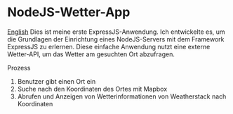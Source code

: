 # NodeJS-Wetter-App
[English](./README.md)
Dies ist meine erste ExpressJS-Anwendung. Ich entwickelte es, um die Grundlagen der Einrichtung eines NodeJS-Servers mit dem Framework ExpressJS zu erlernen.
Diese einfache Anwendung nutzt eine externe Wetter-API, um das Wetter am gesuchten Ort abzufragen.

Prozess
1. Benutzer gibt einen Ort ein
2. Suche nach den Koordinaten des Ortes mit Mapbox
3. Abrufen und Anzeigen von Wetterinformationen von Weatherstack nach Koordinaten
